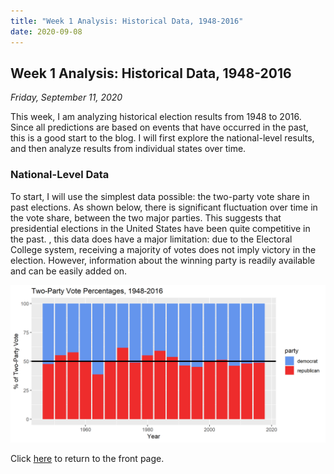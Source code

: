 ```yaml
---
title: "Week 1 Analysis: Historical Data, 1948-2016"
date: 2020-09-08
---
```

## Week 1 Analysis: Historical Data, 1948-2016
*Friday, September 11, 2020*

This week, I am analyzing historical election results from 1948 to 2016. Since all predictions are based on events that have occurred in the past, this is a good start to the blog. I will first explore the national-level results, and then analyze results from individual states over time.

### National-Level Data
To start, I will use the simplest data possible: the two-party vote share in past elections. As shown below, there is significant fluctuation over time in the vote share, between the two major parties. This suggests that presidential elections in the United States have been quite competitive in the past.  , this data does have a major limitation: due to the Electoral College system, receiving a majority of votes does not imply victory in the election. However, information about the winning party is readily available and can be easily added on.

![Two-Party Presidential Popular Vote Share (1948-2016)](../images/PV_national_historical.png)

Click [here](https://yanxifang.github.io/Gov-1347/) to return to the front page.
